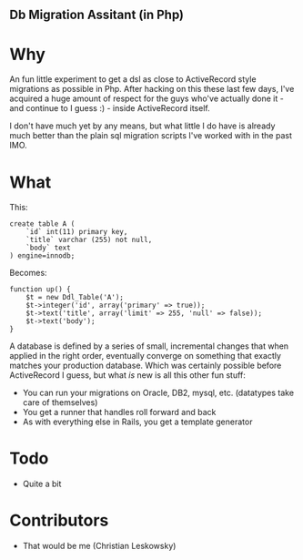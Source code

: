 Db Migration Assitant (in Php)
------------------------------

Why
===

An fun little experiment to get a dsl as close to ActiveRecord style migrations as possible in Php. After hacking on this these last few days, I've acquired a huge amount of respect for the guys who've actually done it - and continue to I guess :) - inside ActiveRecord itself.

I don't have much yet by any means, but what little I do have is already much better than the plain sql migration scripts I've worked with in the past IMO.

What
====

This:

	create table A (
		`id` int(11) primary key,
		`title` varchar (255) not null,
		`body` text
	) engine=innodb;

Becomes:

	function up() {
		$t = new Ddl_Table('A');
		$t->integer('id', array('primary' => true));
		$t->text('title', array('limit' => 255, 'null' => false));
		$t->text('body');
	}

A database is defined by a series of small, incremental changes that when applied in the right order, eventually converge on something that exactly matches your production database. Which was certainly possible before ActiveRecord I guess, but what _is_ new is all this other fun stuff: 

-	You can run your migrations on Oracle, DB2, mysql, etc. (datatypes take care of themselves)
-	You get a runner that handles roll forward and back
-	As with everything else in Rails, you get a template generator

Todo
====

-	Quite a bit

Contributors
============

-	That would be me (Christian Leskowsky)

